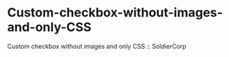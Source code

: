 Custom-checkbox-without-images-and-only-CSS
===========================================

Custom checkbox without images and only CSS :: SoldierCorp
